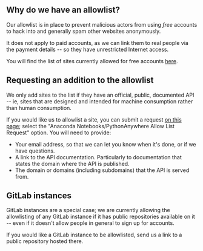 
<!--
.. title: Requesting Allowlist additions
.. slug: RequestingAllowlistAdditions
.. date: 2017-10-02 10:35:28 UTC+01:00
.. tags:
.. category:
.. link:
.. description:
.. type: text
-->


## Why do we have an allowlist?

Our allowlist is in place to prevent malicious actors from using *free* accounts
to hack into and generally spam other websites anonymously.

It does not apply to paid accounts, as we can link them to real people via the
payment details -- so they have unrestricted Internet access.

You will find the list of sites currently allowed for free accounts [here](https://www.pythonanywhere.com/whitelist/).


## Requesting an addition to the allowlist

We only add sites to the list if they have an official, public, documented API -- ie, sites
that are designed and intended for machine consumption rather than human consumption.

If you would like us to allowlist a site, you can submit a request 
[on this page](https://support.anaconda.com/hc/en-us/requests/new?ticket_form_id=12899057104787);
select the "Anaconda Notebooks/PythonAnywhere Allow List Request" option.  You
will need to provide:

* Your email address, so that we can let you know when it's done, or if we have questions.
* A link to the API documentation. Particularly to documentation that states
  the domain where the API is published.
* The domain or domains (including subdomains) that the API is served from.


## GitLab instances

GitLab instances are a special case; we are currently allowing the allowlisting
of any GitLab instance if it has public repositories available on it --
even if it doesn't allow people in general to sign up for accounts.

If you would like a GitLab instance to be allowlisted, send us a link to a
public repository hosted there.

